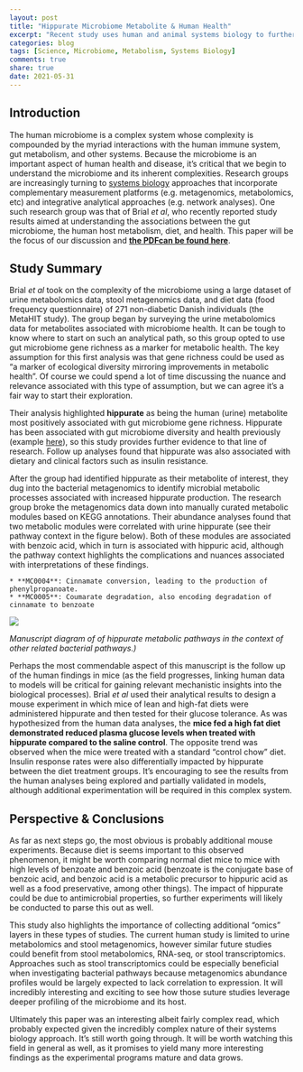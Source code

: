 ```yaml
---
layout: post
title: "Hippurate Microbiome Metabolite & Human Health"
excerpt: "Recent study uses human and animal systems biology to further understand the role of hippurate in health."
categories: blog
tags: [Science, Microbiome, Metabolism, Systems Biology]
comments: true
share: true
date: 2021-05-31
---
```


## Introduction

The human microbiome is a complex system whose complexity is compounded by the myriad interactions with the human immune system, gut metabolism, and other systems. Because the microbiome is an important aspect of human health and disease, it’s critical that we begin to understand the microbiome and its inherent complexities. Research groups are increasingly turning to [systems biology](https://en.wikipedia.org/wiki/Systems_biology) approaches that incorporate complementary measurement platforms (e.g. metagenomics, metabolomics, etc) and integrative analytical approaches (e.g. network analyses). One such research group was that of Brial *et al*, who recently reported study results aimed at understanding the associations between the gut microbiome, the human host metabolism, diet, and health. This paper will be the focus of our discussion and [**the PDFcan be found here**](https://gut.bmj.com/content/gutjnl/early/2021/05/11/gutjnl-2020-323314.full.pdf).

## Study Summary

Brial *et al* took on the complexity of the microbiome using a large dataset of urine metabolomics data, stool metagenomics data, and diet data (food frequency questionnaire) of 271 non-diabetic Danish individuals (the MetaHIT study). The group began by surveying the urine metabolomics data for metabolites associated with microbiome health. It can be tough to know where to start on such an analytical path, so this group opted to use gut microbiome gene richness as a marker for metabolic health. The key assumption for this first analysis was that gene richness could be used as “a marker of ecological diversity mirroring improvements in metabolic health”. Of course we could spend a lot of time discussing the nuance and relevance associated with this type of assumption, but we can agree it’s a fair way to start their exploration.

Their analysis highlighted **hippurate** as being the human (urine) metabolite most positively associated with gut microbiome gene richness. Hippurate has been associated with gut microbiome diversity and health previously (example [here](https://www.ncbi.nlm.nih.gov/pmc/articles/PMC5651863/)), so this study provides further evidence to that line of research. Follow up analyses found that hippurate was also associated with dietary and clinical factors such as insulin resistance.

After the group had identified hippurate as their metabolite of interest, they dug into the bacterial metagenomics to identify microbial metabolic processes associated with increased hippurate production. The research group broke the metagenomics data down into manually curated metabolic modules based on KEGG annotations. Their abundance analyses found that two metabolic modules were correlated with urine hippurate (see their pathway context in the figure below). Both of these modules are associated with benzoic acid, which in turn is associated with hippuric acid, although the pathway context highlights the complications and nuances associated with interpretations of these findings.

	* **MC0004**: Cinnamate conversion, leading to the production of phenylpropanoate.
	* **MC0005**: Coumarate degradation, also encoding degradation of cinnamate to benzoate

![](../../../images/hippurate-metabolism.png)

*Manuscript diagram of of hippurate metabolic pathways in the context of other related bacterial pathways.)*

Perhaps the most commendable aspect of this manuscript is the follow up of the human findings in mice (as the field progresses, linking human data to models will be critical for gaining relevant mechanistic insights into the biological processes). Brial *et al* used their analytical results to design a mouse experiment in which mice of lean and high-fat diets were administered hippurate and then tested for their glucose tolerance. As was hypothesized from the human data analyses, the **mice fed a high fat diet demonstrated reduced plasma glucose levels when treated with hippurate compared to the saline control**. The opposite trend was observed when the mice were treated with a standard “control chow” diet. Insulin response rates were also differentially impacted by hippurate between the diet treatment groups. It’s encouraging to see the results from the human analyses being explored and partially validated in models, although additional experimentation will be required in this complex system.

## Perspective & Conclusions

As far as next steps go, the most obvious is probably additional mouse experiments. Because diet is seems important to this observed phenomenon, it might be worth comparing normal diet mice to mice with high levels of benzoate and benzoic acid (benzoate is the conjugate base of benzoic acid, and benzoic acid is a metabolic precursor to hippuric acid as well as a food preservative, among other things). The impact of hippurate could be due to antimicrobial properties, so further experiments will likely be conducted to parse this out as well.

This study also highlights the importance of collecting additional “omics” layers in these types of studies. The current human study is limited to urine metabolomics and stool metagenomics, however similar future studies could benefit from stool metabolomics, RNA-seq, or stool transcriptomics. Approaches such as stool transcriptomics could be especially beneficial when investigating bacterial pathways because metagenomics abundance profiles would be largely expected to lack correlation to expression. It will incredibly interesting and exciting to see how those suture studies leverage deeper profiling of the microbiome and its host.

Ultimately this paper was an interesting albeit fairly complex read, which probably expected given the incredibly complex nature of their systems biology approach. It’s still worth going through. It will be worth watching this field in general as well, as it promises to yield many more interesting findings as the experimental programs mature and data grows.


